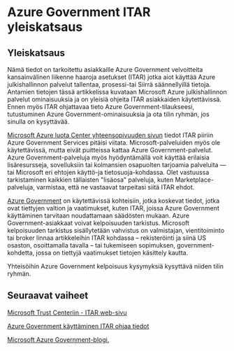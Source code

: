 <properties
    pageTitle="Azure Governmnet dokumentaatio | Microsoft Azure"
    description="Tämä sisältää ominaisuuksia ja ohjeita vertailua Azure Government-sovellusten kehittäminen"
    services="Azure-Government"
    cloud="gov"
    documentationCenter=""
    authors="kydeeds"
    manager="zakramer"
    editor=""/>

<tags
    ms.service="multiple"
    ms.devlang="na"
    ms.topic="article"
    ms.tgt_pltfrm="na"
    ms.workload="azure-government"
    ms.date="10/05/2016"
    ms.author="kydeeds"/>


#  <a name="itar-overview-for-azure-government"></a>Azure Government ITAR yleiskatsaus

## <a name="overview"></a>Yleiskatsaus

Nämä tiedot on tarkoitettu asiakkaille Azure Government velvoitteita kansainvälinen liikenne haaroja asetukset (ITAR) jotka aiot käyttää Azure julkishallinnon palvelut tallentaa, prosessi-tai Siirrä säännellyillä tietoja. Antamien tietojen tässä artikkelissa kuvataan Microsoft Azure julkishallinnon palvelut ominaisuuksia ja on yleisiä ohjeita ITAR asiakkaiden käytettävissä. Ennen myös ITAR ohjattavaa tieto Azure Government-tilaukseesi, tutustuminen Azure Government-ominaisuuksia ja ota tilin ryhmän, jos sinulla on kysyttävää.

<a href="http://www.microsoft.com/en-us/TrustCenter/Compliance/default.aspx/">Microsoft Azure luota Center yhteensopivuuden sivun</a> tiedot ITAR piiriin Azure Government Services pitäisi viitata. Microsoft-palveluiden myös ole käytettävissä, mutta eivät puitteissa kattaa Azure Government-palvelut. Azure Government-palveluja myös hyödyntämällä voit käyttää erilaisia lisäresursseja, sovelluksiin tai kolmansien osapuolten tarjoamia palveluita — tai Microsoft eri ehtojen käyttö-ja tietosuoja-kohdassa. Olet vastuussa tarkistaminen kaikkien tällaisten "lisäosa" palveluja, kuten Marketplace-palveluja, varmistaa, että ne vastaavat tarpeitasi siitä ITAR ehdot.

<a href="https://azure.microsoft.com/en-us/features/gov/">Azure Government</a> on käytettävissä kohteisiin, jotka koskevat tiedot, jotka ovat tiettyjen valtion ja vaatimukset, kuten ITAR, joissa Azure Government käyttäminen tarvitaan noudattamaan säädösten mukaan. Azure Government-asiakkaat voivat kelpoisuuden tarkistus. Microsoft kelpoisuuden tarkistus sisällytetään vahvistus on valmistajan, vientitoiminto tai broker linnaa artikkeleihin ITAR kohdassa – rekisteröinti ja siinä US osaston, osoittamalla tavalla – tai tukemiseen sopimuksen, government-kohdetta, jossa on tiettyjä vaatimukset tietojen käsittely kautta.

Yhteisöihin Azure Government kelpoisuus kysymyksiä kysyttävä niiden tilin ryhmän.

## <a name="next-steps"></a>Seuraavat vaiheet

<a href="https://www.microsoft.com/en-us/TrustCenter/Compliance/itar">Microsoft Trust Centeriin - ITAR web-sivu</a>

<a href="http://download.microsoft.com/download/5/1/6/516B50FE-4FF6-4DF6-B61B-90432D07DDF3/Using_Azure_Government_with_ITAR_June_2016.pdf">Azure Government käyttäminen ITAR ohjaa tiedot</a>

<a href="https://blogs.msdn.microsoft.com/azuregov/">Microsoft Azure Government-blogi.</a>
